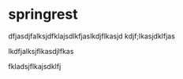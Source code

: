 # springrest

dfjasdjfalksjdfklajsdlkfjaslkdjflkasjd
kdjf;lkasjdklfjas


lkdfjalksjflkasdjlfkas


fkladsjflkajsdklfj
